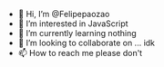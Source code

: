 - 👋 Hi, I’m @Felipepaozao
- 👀 I’m interested in JavaScript
- 🌱 I’m currently learning nothing
- 💞️ I’m looking to collaborate on ... idk
- 📫 How to reach me please don't

<!---
Felipepaozao/Felipepaozao is a ✨ special ✨ repository because its `README.md` (this file) appears on your GitHub profile.
You can click the Preview link to take a look at your changes.
--->
